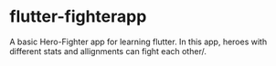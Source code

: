 # flutter-fighterapp
A basic Hero-Fighter app for learning flutter. In this app, heroes with different stats and allignments can fight each other/.
